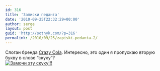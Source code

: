 ```yaml
---
id: 316
title: 'Записки педанта'
date: '2010-09-25T22:32:29+00:00'
author: serge
layout: post
guid: 'http://sotnyk.com/?p=316'
permalink: /2010/09/25/zapiski-pedanta-2/
---
```


Слоган бренда [Crazy Cola](http://www.crazycola.ru/). Интересно, это один я пропускаю вторую букву в слове “скуку”?  
[![Замочи эту скуку!!!](http://localhost/wp-content/uploads/2010/09/CrazyCola.jpg "Crazy Cola")](http://localhost/wp-content/uploads/2010/09/CrazyCola.jpg)